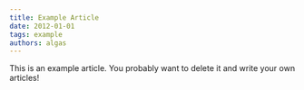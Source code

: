 ```yaml
---
title: Example Article
date: 2012-01-01
tags: example
authors: algas
---
```


This is an example article. You probably want to delete it and write your own articles!
